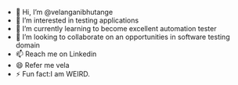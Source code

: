 - 👋 Hi, I’m @velanganibhutange
- 👀 I’m interested in testing applications
- 🌱 I’m currently learning to become excellent automation tester
- 💞️ I’m looking to collaborate on an opportunities in software testing domain
- 📫 Reach me on Linkedin
- 😄 Refer me vela
- ⚡ Fun fact:I am WEIRD.

<!---
velanganibhutange/velanganibhutange is a ✨ special ✨ repository because its `README.md` (this file) appears on your GitHub profile.
You can click the Preview link to take a look at your changes.
--->
